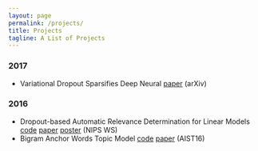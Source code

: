 ```yaml
---
layout: page
permalink: /projects/
title: Projects
tagline: A List of Projects
---
```


### 2017 
- Variational Dropout Sparsifies Deep Neural 
[paper](https://arxiv.org/abs/1701.05369) (arXiv)

### 2016 
- Dropout-based Automatic Relevance Determination for Linear Models
[code](https://github.com/DMolchanovSk/vd-ard-bdl16) 
[paper](http://bayesiandeeplearning.org/papers/BDL_18.pdf) 
[poster](https://ars-ashuha.ru/pdf/nips16_vdo/nips_poster.pdf) (NIPS WS)
- Bigram Anchor Words Topic Model
[code](https://github.com/ars-ashuha/bigram-anchor-words) 
[paper](https://github.com/ars-ashuha/bigram-anchor-words/blob/master/bigram-anchor-words.pdf) (AIST16)
